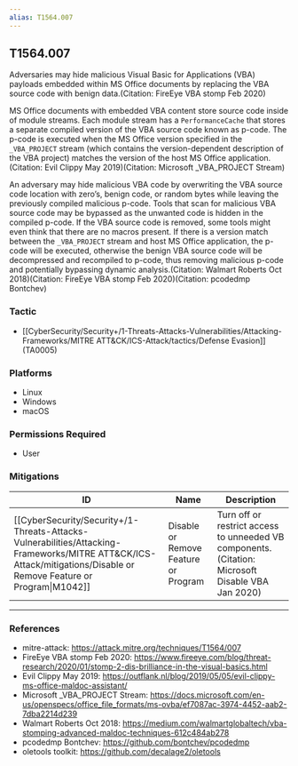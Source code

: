 ```yaml
---
alias: T1564.007
---
```


## T1564.007

Adversaries may hide malicious Visual Basic for Applications (VBA) payloads embedded within MS Office documents by replacing the VBA source code with benign data.(Citation: FireEye VBA stomp Feb 2020)

MS Office documents with embedded VBA content store source code inside of module streams. Each module stream has a <code>PerformanceCache</code> that stores a separate compiled version of the VBA source code known as p-code. The p-code is executed when the MS Office version specified in the <code>_VBA_PROJECT</code> stream (which contains the version-dependent description of the VBA project) matches the version of the host MS Office application.(Citation: Evil Clippy May 2019)(Citation: Microsoft _VBA_PROJECT Stream)

An adversary may hide malicious VBA code by overwriting the VBA source code location with zero’s, benign code, or random bytes while leaving the previously compiled malicious p-code. Tools that scan for malicious VBA source code may be bypassed as the unwanted code is hidden in the compiled p-code. If the VBA source code is removed, some tools might even think that there are no macros present. If there is a version match between the <code>_VBA_PROJECT</code> stream and host MS Office application, the p-code will be executed, otherwise the benign VBA source code will be decompressed and recompiled to p-code, thus removing malicious p-code and potentially bypassing dynamic analysis.(Citation: Walmart Roberts Oct 2018)(Citation: FireEye VBA stomp Feb 2020)(Citation: pcodedmp Bontchev)


### Tactic
- [[CyberSecurity/Security+/1-Threats-Attacks-Vulnerabilities/Attacking-Frameworks/MITRE ATT&CK/ICS-Attack/tactics/Defense Evasion]] (TA0005)

### Platforms
- Linux
- Windows
- macOS

### Permissions Required
- User

### Mitigations

| ID | Name | Description |
| --- | --- | --- |
| [[CyberSecurity/Security+/1-Threats-Attacks-Vulnerabilities/Attacking-Frameworks/MITRE ATT&CK/ICS-Attack/mitigations/Disable or Remove Feature or Program\|M1042]] | Disable or Remove Feature or Program | Turn off or restrict access to unneeded VB components.(Citation: Microsoft Disable VBA Jan 2020) |


---
### References

- mitre-attack: https://attack.mitre.org/techniques/T1564/007
- FireEye VBA stomp Feb 2020: https://www.fireeye.com/blog/threat-research/2020/01/stomp-2-dis-brilliance-in-the-visual-basics.html
- Evil Clippy May 2019: https://outflank.nl/blog/2019/05/05/evil-clippy-ms-office-maldoc-assistant/
- Microsoft _VBA_PROJECT Stream: https://docs.microsoft.com/en-us/openspecs/office_file_formats/ms-ovba/ef7087ac-3974-4452-aab2-7dba2214d239
- Walmart Roberts Oct 2018: https://medium.com/walmartglobaltech/vba-stomping-advanced-maldoc-techniques-612c484ab278
- pcodedmp Bontchev: https://github.com/bontchev/pcodedmp
- oletools toolkit: https://github.com/decalage2/oletools
